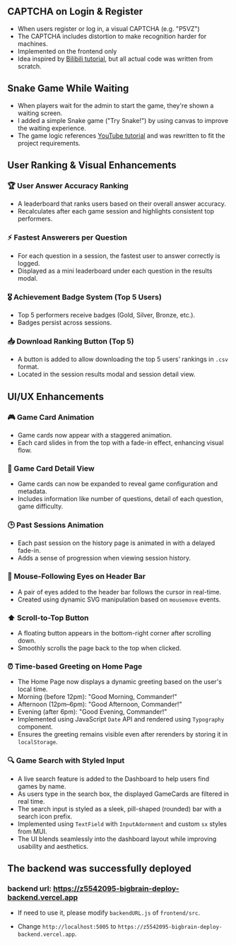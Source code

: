 ## CAPTCHA on Login & Register
- When users register or log in, a visual CAPTCHA (e.g. "P5VZ") 
- The CAPTCHA includes distortion to make recognition harder for machines.
- Implemented on the frontend only
- Idea inspired by [Bilibili tutorial](https://www.bilibili.com/video/BV1T64y1f7kM), but all actual code was written from scratch.

## Snake Game While Waiting
- When players wait for the admin to start the game, they're shown a waiting screen.
- I added a simple Snake game ("Try Snake!") by using canvas to improve the waiting experience.
- The game logic references [YouTube tutorial](https://www.youtube.com/watch?v=Je0B3nHhKmM) and was rewritten to fit the project requirements.

## User Ranking & Visual Enhancements

### 🏆 User Answer Accuracy Ranking
- A leaderboard that ranks users based on their overall answer accuracy.
- Recalculates after each game session and highlights consistent top performers.

### ⚡ Fastest Answerers per Question
- For each question in a session, the fastest user to answer correctly is logged.
- Displayed as a mini leaderboard under each question in the results modal.

### 🎖️ Achievement Badge System (Top 5 Users)
- Top 5 performers receive badges (Gold, Silver, Bronze, etc.).
- Badges persist across sessions.

### 📥 Download Ranking Button (Top 5)
- A button is added to allow downloading the top 5 users’ rankings in `.csv` format.
- Located in the session results modal and session detail view.

## UI/UX Enhancements

### 🎮 Game Card Animation
- Game cards now appear with a staggered animation.
- Each card slides in from the top with a fade-in effect, enhancing visual flow.

### 📄 Game Card Detail View
- Game cards can now be expanded to reveal game configuration and metadata.
- Includes information like number of questions, detail of each question, game difficulty.

### 🕒 Past Sessions Animation
- Each past session on the history page is animated in with a delayed fade-in.
- Adds a sense of progression when viewing session history.

### 👀 Mouse-Following Eyes on Header Bar
- A pair of eyes added to the header bar follows the cursor in real-time.
- Created using dynamic SVG manipulation based on `mousemove` events.

### ⬆️ Scroll-to-Top Button
- A floating button appears in the bottom-right corner after scrolling down.
- Smoothly scrolls the page back to the top when clicked.

### ⏰ Time-based Greeting on Home Page
- The Home Page now displays a dynamic greeting based on the user's local time.
- Morning (before 12pm): "Good Morning, Commander!"
- Afternoon (12pm–6pm): "Good Afternoon, Commander!"
- Evening (after 6pm): "Good Evening, Commander!"
- Implemented using JavaScript `Date` API and rendered using `Typography` component.
- Ensures the greeting remains visible even after rerenders by storing it in `localStorage`.

### 🔍 Game Search with Styled Input
- A live search feature is added to the Dashboard to help users find games by name.
- As users type in the search box, the displayed GameCards are filtered in real time.
- The search input is styled as a sleek, pill-shaped (rounded) bar with a search icon prefix.
- Implemented using `TextField` with `InputAdornment` and custom `sx` styles from MUI.
- The UI blends seamlessly into the dashboard layout while improving usability and aesthetics.

## The backend was successfully deployed

### backend url: https://z5542095-bigbrain-deploy-backend.vercel.app
- If need to use it, please modify `backendURL.js` of `frontend/src`. 

- Change `http://localhost:5005` to `https://z5542095-bigbrain-deploy-backend.vercel.app`.
